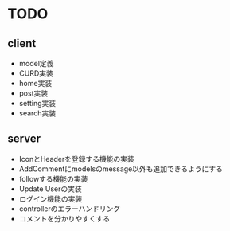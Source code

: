 # TODO

## client

- model定義
- CURD実装
- home実装
- post実装
- setting実装
- search実装

## server
- IconとHeaderを登録する機能の実装
- AddCommentにmodelsのmessage以外も追加できるようにする
- followする機能の実装
- Update Userの実装
- ログイン機能の実装
- controllerのエラーハンドリング
- コメントを分かりやすくする
